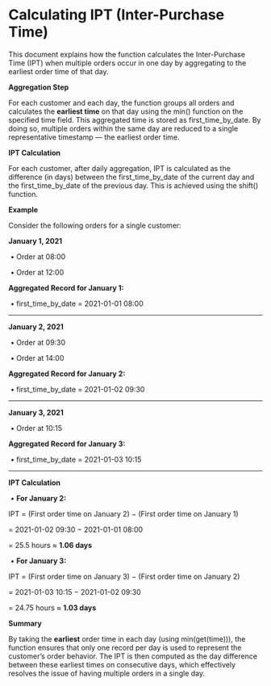 # **Calculating IPT (Inter-Purchase Time)**



This document explains how the function calculates the Inter-Purchase Time (IPT) when multiple orders occur in one day by aggregating to the earliest order time of that day.



**Aggregation Step**



For each customer and each day, the function groups all orders and calculates the **earliest time** on that day using the min() function on the specified time field. This aggregated time is stored as first_time_by_date. By doing so, multiple orders within the same day are reduced to a single representative timestamp — the earliest order time.



**IPT Calculation**



For each customer, after daily aggregation, IPT is calculated as the difference (in days) between the first_time_by_date of the current day and the first_time_by_date of the previous day. This is achieved using the shift() function.



**Example**



Consider the following orders for a single customer:



**January 1, 2021**

​	•	Order at 08:00

​	•	Order at 12:00



**Aggregated Record for January 1:**

​	•	first_time_by_date = 2021-01-01 08:00



------



**January 2, 2021**

​	•	Order at 09:30

​	•	Order at 14:00



**Aggregated Record for January 2:**

​	•	first_time_by_date = 2021-01-02 09:30



------



**January 3, 2021**

​	•	Order at 10:15



**Aggregated Record for January 3:**

​	•	first_time_by_date = 2021-01-03 10:15



------



**IPT Calculation**

​	•	**For January 2:**

IPT = (First order time on January 2) − (First order time on January 1)

= 2021-01-02 09:30 − 2021-01-01 08:00

= 25.5 hours ≈ **1.06 days**

​	•	**For January 3:**

IPT = (First order time on January 3) − (First order time on January 2)

= 2021-01-03 10:15 − 2021-01-02 09:30

= 24.75 hours ≈ **1.03 days**



**Summary**



By taking the **earliest** order time in each day (using min(get(time))), the function ensures that only one record per day is used to represent the customer’s order behavior. The IPT is then computed as the day difference between these earliest times on consecutive days, which effectively resolves the issue of having multiple orders in a single day.